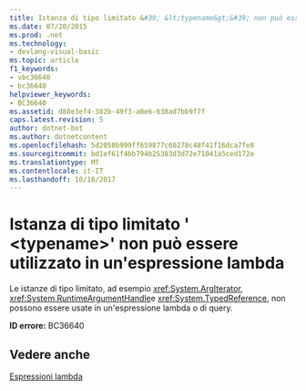 ```yaml
---
title: Istanza di tipo limitato &#39; &lt;typename&gt;&#39; non può essere utilizzato in un'espressione lambda
ms.date: 07/20/2015
ms.prod: .net
ms.technology:
- devlang-visual-basic
ms.topic: article
f1_keywords:
- vbc36640
- bc36640
helpviewer_keywords:
- BC36640
ms.assetid: d88e3ef4-382b-49f3-a8e6-638ad7bb9f7f
caps.latest.revision: 5
author: dotnet-bot
ms.author: dotnetcontent
ms.openlocfilehash: 5d2058b999ff659877c60278c48f41f16dca7fe8
ms.sourcegitcommit: bd1ef61f4bb794b25383d3d72e71041a5ced172e
ms.translationtype: MT
ms.contentlocale: it-IT
ms.lasthandoff: 10/18/2017
---
```

# <a name="instance-of-restricted-type-39lttypenamegt39-cannot-be-used-in-a-lambda-expression"></a>Istanza di tipo limitato &#39; &lt;typename&gt;&#39; non può essere utilizzato in un'espressione lambda
Le istanze di tipo limitato, ad esempio <xref:System.ArgIterator>, <xref:System.RuntimeArgumentHandle>e <xref:System.TypedReference>, non possono essere usate in un'espressione lambda o di query.  
  
 **ID errore:** BC36640  
  
## <a name="see-also"></a>Vedere anche  
 [Espressioni lambda](../../visual-basic/programming-guide/language-features/procedures/lambda-expressions.md)
